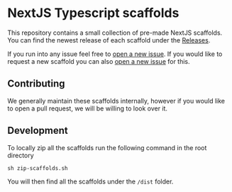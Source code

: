 # NextJS Typescript scaffolds

This repository contains a small collection of pre-made NextJS scaffolds. You can find the newest release of each scaffold under the [Releases](https://github.com/benediktkaiser/nextjs-ts-scaffolds/releases).

If you run into any issue feel free to [open a new issue](https://github.com/benediktkaiser/nextjs-ts-scaffolds/issues/new). If you would like to request a new scaffold you can also [open a new issue](https://github.com/benediktkaiser/nextjs-ts-scaffolds/issues/new) for this.

## Contributing
We generally maintain these scaffolds internally, however if you would like to open a pull request, we will be willing to look over it.

## Development
To locally zip all the scaffolds run the following command in the root directory

```shell
sh zip-scaffolds.sh
```

You will then find all the scaffolds under the `/dist` folder.

